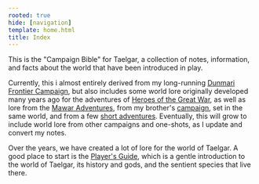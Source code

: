 ```yaml
---
rooted: true
hide: [navigation]
template: home.html
title: Index
---
```


This is the "Campaign Bible" for Taelgar, a collection of notes, information, and facts about the world that have been introduced in play. 

Currently, this i almost entirely derived from my long-running [Dunmari Frontier Campaign](<campaigns/dunmari-frontier/dunmari-frontier-campaign.md>), but also includes some world lore originally developed many years ago for the adventures of [Heroes of the Great War](<people/pcs/great-war/heroes-of-the-great-war.md>), as well as lore from the [Mawar Adventures](<campaigns/mawar-confederacy/mawar-adventures.md>), from my brother's [campaign](https://msackton.github.io/taelgarverse1720/), set in the same world, and from a few [short adventures](<campaigns/labyrinths-of-the-lost/labyrinths-of-the-lost.md>). Eventually, this will grow to include world lore from other campaigns and one-shots, as I update and convert my notes. 

Over the years, we have created a lot of lore for the world of Taelgar. A good place to start is the [Player's Guide](<campaigns/player-s-guide.md>), which is a gentle introduction to the world of Taelgar, its history and gods, and the sentient species that live there. 

